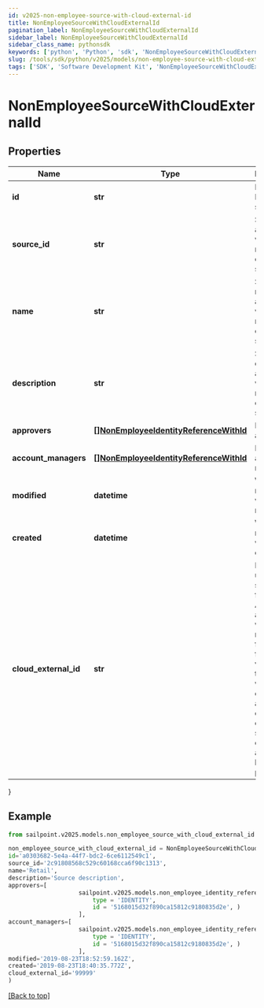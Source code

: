 ```yaml
---
id: v2025-non-employee-source-with-cloud-external-id
title: NonEmployeeSourceWithCloudExternalId
pagination_label: NonEmployeeSourceWithCloudExternalId
sidebar_label: NonEmployeeSourceWithCloudExternalId
sidebar_class_name: pythonsdk
keywords: ['python', 'Python', 'sdk', 'NonEmployeeSourceWithCloudExternalId', 'V2025NonEmployeeSourceWithCloudExternalId'] 
slug: /tools/sdk/python/v2025/models/non-employee-source-with-cloud-external-id
tags: ['SDK', 'Software Development Kit', 'NonEmployeeSourceWithCloudExternalId', 'V2025NonEmployeeSourceWithCloudExternalId']
---
```


# NonEmployeeSourceWithCloudExternalId


## Properties

Name | Type | Description | Notes
------------ | ------------- | ------------- | -------------
**id** | **str** | Non-Employee source id. | [optional] 
**source_id** | **str** | Source Id associated with this non-employee source. | [optional] 
**name** | **str** | Source name associated with this non-employee source. | [optional] 
**description** | **str** | Source description associated with this non-employee source. | [optional] 
**approvers** | [**[]NonEmployeeIdentityReferenceWithId**](non-employee-identity-reference-with-id) | List of approvers | [optional] 
**account_managers** | [**[]NonEmployeeIdentityReferenceWithId**](non-employee-identity-reference-with-id) | List of account managers | [optional] 
**modified** | **datetime** | When the request was last modified. | [optional] 
**created** | **datetime** | When the request was created. | [optional] 
**cloud_external_id** | **str** | Legacy ID used for sources from the V1 API. This attribute will be removed from a future version of the API and will not be considered a breaking change. No clients should rely on this ID always being present. | [optional] 
}

## Example

```python
from sailpoint.v2025.models.non_employee_source_with_cloud_external_id import NonEmployeeSourceWithCloudExternalId

non_employee_source_with_cloud_external_id = NonEmployeeSourceWithCloudExternalId(
id='a0303682-5e4a-44f7-bdc2-6ce6112549c1',
source_id='2c91808568c529c60168cca6f90c1313',
name='Retail',
description='Source description',
approvers=[
                    sailpoint.v2025.models.non_employee_identity_reference_with_id.NonEmployeeIdentityReferenceWithId(
                        type = 'IDENTITY', 
                        id = '5168015d32f890ca15812c9180835d2e', )
                    ],
account_managers=[
                    sailpoint.v2025.models.non_employee_identity_reference_with_id.NonEmployeeIdentityReferenceWithId(
                        type = 'IDENTITY', 
                        id = '5168015d32f890ca15812c9180835d2e', )
                    ],
modified='2019-08-23T18:52:59.162Z',
created='2019-08-23T18:40:35.772Z',
cloud_external_id='99999'
)

```
[[Back to top]](#) 

